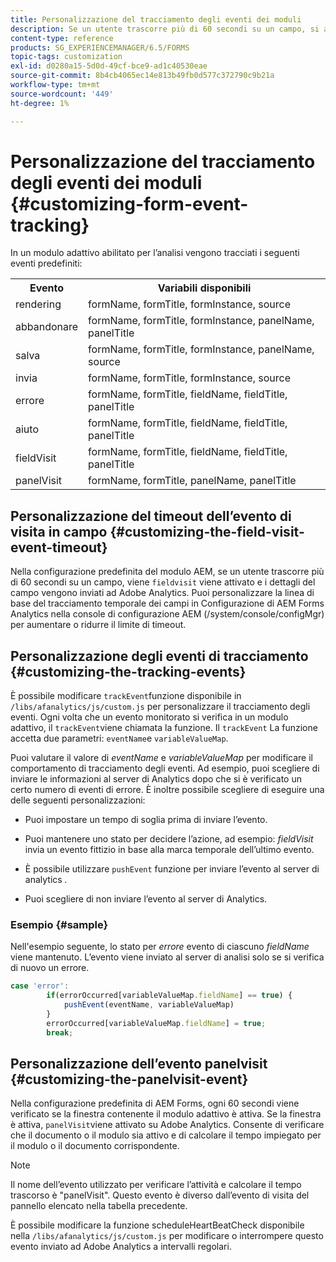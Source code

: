 ```yaml
---
title: Personalizzazione del tracciamento degli eventi dei moduli
description: Se un utente trascorre più di 60 secondi su un campo, si attiva un evento fieldvisit e i dettagli del campo vengono inviati ad Adobe SiteCatalyst.
content-type: reference
products: SG_EXPERIENCEMANAGER/6.5/FORMS
topic-tags: customization
exl-id: d0280a15-5d0d-49cf-bce9-ad1c40530eae
source-git-commit: 8b4cb4065ec14e813b49fb0d577c372790c9b21a
workflow-type: tm+mt
source-wordcount: '449'
ht-degree: 1%

---
```


# Personalizzazione del tracciamento degli eventi dei moduli {#customizing-form-event-tracking}

In un modulo adattivo abilitato per l’analisi vengono tracciati i seguenti eventi predefiniti:

<table>
 <tbody>
  <tr>
   <th>Evento</th>
   <th>Variabili disponibili</th>
  </tr>
  <tr>
   <td>rendering</td>
   <td>formName, formTitle, formInstance, source</td>
  </tr>
  <tr>
   <td>abbandonare</td>
   <td>formName, formTitle, formInstance, panelName, panelTitle</td>
  </tr>
  <tr>
   <td>salva</td>
   <td>formName, formTitle, formInstance, panelName, source</td>
  </tr>
  <tr>
   <td>invia</td>
   <td>formName, formTitle, formInstance, source</td>
  </tr>
  <tr>
   <td>errore</td>
   <td>formName, formTitle, fieldName, fieldTitle, panelTitle</td>
  </tr>
  <tr>
   <td>aiuto</td>
   <td>formName, formTitle, fieldName, fieldTitle, panelTitle</td>
  </tr>
  <tr>
   <td>fieldVisit</td>
   <td>formName, formTitle, fieldName, fieldTitle, panelTitle<br /> </td>
  </tr>
  <tr>
   <td>panelVisit</td>
   <td>formName, formTitle, panelName, panelTitle</td>
  </tr>
 </tbody>
</table>

## Personalizzazione del timeout dell’evento di visita in campo {#customizing-the-field-visit-event-timeout}

Nella configurazione predefinita del modulo AEM, se un utente trascorre più di 60 secondi su un campo, viene `fieldvisit` viene attivato e i dettagli del campo vengono inviati ad Adobe Analytics. Puoi personalizzare la linea di base del tracciamento temporale dei campi in Configurazione di AEM Forms Analytics nella console di configurazione AEM (/system/console/configMgr) per aumentare o ridurre il limite di timeout.

## Personalizzazione degli eventi di tracciamento {#customizing-the-tracking-events}

È possibile modificare `trackEvent`funzione disponibile in `/libs/afanalytics/js/custom.js` per personalizzare il tracciamento degli eventi. Ogni volta che un evento monitorato si verifica in un modulo adattivo, il `trackEvent`viene chiamata la funzione. Il `trackEvent` La funzione accetta due parametri: `eventName`e `variableValueMap`.

Puoi valutare il valore di *eventName* e *variableValueMap* per modificare il comportamento di tracciamento degli eventi. Ad esempio, puoi scegliere di inviare le informazioni al server di Analytics dopo che si è verificato un certo numero di eventi di errore. È inoltre possibile scegliere di eseguire una delle seguenti personalizzazioni:

* Puoi impostare un tempo di soglia prima di inviare l’evento.
* Puoi mantenere uno stato per decidere l’azione, ad esempio: *fieldVisit* invia un evento fittizio in base alla marca temporale dell’ultimo evento.
* È possibile utilizzare `pushEvent` funzione per inviare l’evento al server di analytics *.*

* Puoi scegliere di non inviare l’evento al server di Analytics.

### Esempio {#sample}

Nell&#39;esempio seguente, lo stato per *errore* evento di ciascuno *fieldName* viene mantenuto. L’evento viene inviato al server di analisi solo se si verifica di nuovo un errore.

```javascript
case 'error':
        if(errorOccurred[variableValueMap.fieldName] == true) {
            pushEvent(eventName, variableValueMap)
        }
        errorOccurred[variableValueMap.fieldName] = true;
        break;
```

## Personalizzazione dell’evento panelvisit {#customizing-the-panelvisit-event}

Nella configurazione predefinita di AEM Forms, ogni 60 secondi viene verificato se la finestra contenente il modulo adattivo è attiva. Se la finestra è attiva, `panelVisit`viene attivato su Adobe Analytics. Consente di verificare che il documento o il modulo sia attivo e di calcolare il tempo impiegato per il modulo o il documento corrispondente.

>[!NOTE]
>
>Il nome dell’evento utilizzato per verificare l’attività e calcolare il tempo trascorso è &quot;panelVisit&quot;. Questo evento è diverso dall’evento di visita del pannello elencato nella tabella precedente.

È possibile modificare la funzione scheduleHeartBeatCheck disponibile nella `/libs/afanalytics/js/custom.js` per modificare o interrompere questo evento inviato ad Adobe Analytics a intervalli regolari.
